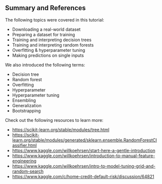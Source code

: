 ## Summary and References

The following topics were covered in this tutorial:

- Downloading a real-world dataset
- Preparing a dataset for training
- Training and interpreting decision trees
- Training and interpreting random forests
- Overfitting & hyperparameter tuning
- Making predictions on single inputs

We also introduced the following terms:

* Decision tree
* Random forest
* Overfitting
* Hyperparameter
* Hyperparameter tuning
* Ensembling
* Generalization
* Bootstrapping


Check out the following resources to learn more: 

- https://scikit-learn.org/stable/modules/tree.html
- https://scikit-learn.org/stable/modules/generated/sklearn.ensemble.RandomForestClassifier.html
- https://www.kaggle.com/willkoehrsen/start-here-a-gentle-introduction
- https://www.kaggle.com/willkoehrsen/introduction-to-manual-feature-engineering
- https://www.kaggle.com/willkoehrsen/intro-to-model-tuning-grid-and-random-search
- https://www.kaggle.com/c/home-credit-default-risk/discussion/64821
